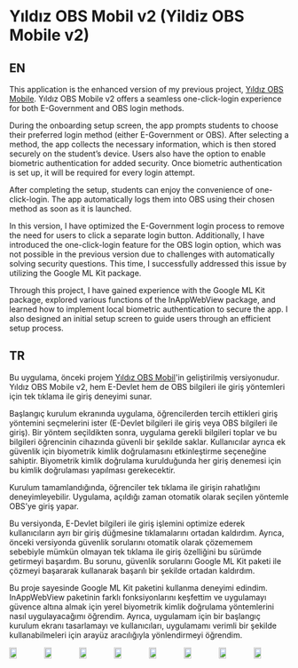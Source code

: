 # Yıldız OBS Mobil v2 (Yildiz OBS Mobile v2)

## EN

This application is the enhanced version of my previous project, [Yıldız OBS Mobile](https://github.com/salihalpkara/yildizobsmobil/). Yıldız OBS Mobile v2 offers a seamless one-click-login experience for both E-Government and OBS login methods.

During the onboarding setup screen, the app prompts students to choose their preferred login method (either E-Government or OBS). After selecting a method, the app collects the necessary information, which is then stored securely on the student’s device. Users also have the option to enable biometric authentication for added security. Once biometric authentication is set up, it will be required for every login attempt.

After completing the setup, students can enjoy the convenience of one-click-login. The app automatically logs them into OBS using their chosen method as soon as it is launched.

In this version, I have optimized the E-Government login process to remove the need for users to click a separate login button. Additionally, I have introduced the one-click-login feature for the OBS login option, which was not possible in the previous version due to challenges with automatically solving security questions. This time, I successfully addressed this issue by utilizing the Google ML Kit package.

Through this project, I have gained experience with the Google ML Kit package, explored various functions of the InAppWebView package, and learned how to implement local biometric authentication to secure the app. I also designed an initial setup screen to guide users through an efficient setup process.

## TR

Bu uygulama, önceki projem [Yıldız OBS Mobil](https://github.com/salihalpkara/yildizobsmobil/)'in geliştirilmiş versiyonudur. Yıldız OBS Mobile v2, hem E-Devlet hem de OBS bilgileri ile giriş yöntemleri için tek tıklama ile giriş deneyimi sunar.

Başlangıç kurulum ekranında uygulama, öğrencilerden tercih ettikleri giriş yöntemini seçmelerini ister (E-Devlet bilgileri ile giriş veya OBS bilgileri ile giriş). Bir yöntem seçildikten sonra, uygulama gerekli bilgileri toplar ve bu bilgileri öğrencinin cihazında güvenli bir şekilde saklar. Kullanıcılar ayrıca ek güvenlik için biyometrik kimlik doğrulamasını etkinleştirme seçeneğine sahiptir. Biyometrik kimlik doğrulama kurulduğunda her giriş denemesi için bu kimlik doğrulaması yapılması gerekecektir.

Kurulum tamamlandığında, öğrenciler tek tıklama ile girişin rahatlığını deneyimleyebilir. Uygulama, açıldığı zaman otomatik olarak seçilen yöntemle OBS’ye giriş yapar.

Bu versiyonda, E-Devlet bilgileri ile giriş işlemini optimize ederek kullanıcıların ayrı bir giriş düğmesine tıklamalarını ortadan kaldırdım. Ayrıca, önceki versiyonda güvenlik sorularını otomatik olarak çözememem sebebiyle mümkün olmayan tek tıklama ile giriş özelliğini bu sürümde getirmeyi başardım. Bu sorunu, güvenlik sorularını Google ML Kit paketi ile çözmeyi başararak kullanarak başarılı bir şekilde ortadan kaldırdım.

Bu proje sayesinde Google ML Kit paketini kullanma deneyimi edindim. InAppWebView paketinin farklı fonksiyonlarını keşfettim ve uygulamayı güvence altına almak için yerel biyometrik kimlik doğrulama yöntemlerini nasıl uygulayacağımı öğrendim. Ayrıca, uygulamam için bir başlangıç kurulum ekranı tasarlamayı ve kullanıcıları, uygulamamı verimli bir şekilde kullanabilmeleri için arayüz aracılığıyla yönlendirmeyi öğrendim.

<div style="display:flex; flex-direction: row; justify-content: center; align-items: center;">
  <img src="https://github.com/user-attachments/assets/335ad29e-afe2-41db-8286-b18f0e4cddfe" style="width: 20%">
  <img src="https://github.com/user-attachments/assets/a6d7604e-39d0-458a-bbdc-35c224bd23cf" style="width: 20%">
  <img src="https://github.com/user-attachments/assets/67875bad-cbf3-4f94-ba07-804e75344c20" style="width: 20%">
  <img src="https://github.com/user-attachments/assets/4342a348-4758-45b5-accc-f749583b9048" style="width: 20%">
  <img src="https://github.com/user-attachments/assets/c37bec6b-e20c-4c62-bbd2-020bc1c51484" style="width: 20%">
  <img src="https://github.com/user-attachments/assets/bc5e7757-dbea-4e08-b5db-7d35f6799458" style="width: 20%">
  <img src="https://github.com/user-attachments/assets/b422ede7-d06f-401f-94a3-39328317bbe7" style="width: 20%">
  <img src="https://github.com/user-attachments/assets/c8b4b742-b5d2-46af-a401-57a41c849d29" style="width:20%">
</div>
